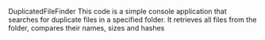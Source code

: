 DuplicatedFileFinder
This code is a simple console application that searches for duplicate files in a specified folder. It retrieves all files from the folder, compares their names, sizes and hashes